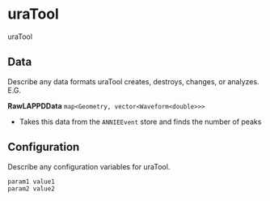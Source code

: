 # uraTool

uraTool

## Data

Describe any data formats uraTool creates, destroys, changes, or analyzes. E.G.

**RawLAPPDData** `map<Geometry, vector<Waveform<double>>>`
* Takes this data from the `ANNIEEvent` store and finds the number of peaks


## Configuration

Describe any configuration variables for uraTool.

```
param1 value1
param2 value2
```
